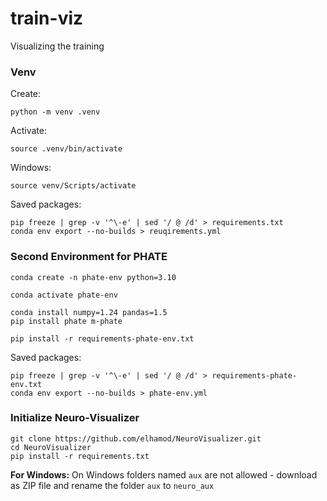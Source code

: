# train-viz
Visualizing the training

### Venv

Create:
```
python -m venv .venv
```

Activate:
```
source .venv/bin/activate
```
Windows:
```
source venv/Scripts/activate
```

Saved packages:
```
pip freeze | grep -v '^\-e' | sed '/ @ /d' > requirements.txt
conda env export --no-builds > reuqirements.yml
```

### Second Environment for PHATE

```
conda create -n phate-env python=3.10

conda activate phate-env

conda install numpy=1.24 pandas=1.5
pip install phate m-phate

pip install -r requirements-phate-env.txt
```

Saved packages:
```
pip freeze | grep -v '^\-e' | sed '/ @ /d' > requirements-phate-env.txt
conda env export --no-builds > phate-env.yml
```

### Initialize Neuro-Visualizer
```
git clone https://github.com/elhamod/NeuroVisualizer.git
cd NeuroVisualizer
pip install -r requirements.txt
```
**For Windows:** On Windows folders named `aux` are not allowed - download as ZIP file and rename the folder `aux` to `neuro_aux`

